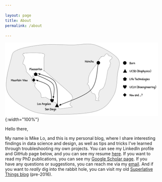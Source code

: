 ```yaml
---

layout: page
title: About
permalink: /about

---
```


<!-- <style>
img {
    /*border-radius: 10%;*/
    display: block;
    margin: 0 auto;
}
</style>

<img src="/static/imgs/me-and-kangaroo.jpg" width="70%"> -->

![](/assets/images/my-map.jpg){:width="100%"}

Hello there, 

My name is Mike Lo, and this is my personal blog, where I share interesting findings in data science and design, as well as tips and tricks I've learned through troubleshooting my own projects. You can see my LinkedIn profile and GitHub page below, and you can see my resume [here](/assets/docs/Mike_Lo.pdf). If you want to read my PhD publications, you can see my <a href="https://scholar.google.com/citations?user=L_oHzBUAAAAJ&hl=en" target="_blank">Google Scholar page</a>. If you have any questions or suggestions, you can reach me via my <a href="mailto:hellomikelo@gmail.com" target="_blank">email</a>. And if you want to *really* dig into the rabbit hole, you can visit my old [Superlative Things blog](http://superlativethings.blogspot.com/) (pre-2016).

<!-- Hello, my name is Mike. I am currently a PhD candidate in UCLA Department of Bioengineering, working in the <a href="http://www.physics.ucla.edu/research/imaging/" target="_blank">Coherent Imaging Group</a> in the Department of Physics, under the mentorship of John Miao. My research revolves around lensless X-ray computational imaging in 2D and 3D, with applications in structural biology. The "computational" aspects come in the flavors of image reconstruction, phase retrieval and optimization. 

I was trained at the intersection of biology and physics throughout my undergraduate and graduate studies, where I sought to explain biological phenomena using physical principles. After much of my studies, I realized my passion for science is best applied to solve real world problems, in the form of sustainability, circular thinking, urbanism and smart cities. 

In the past few years I have also discovered the power of big data and machine learning and their abilities to form a deep understanding of our world. So after obtaining my PhD I aspire to transition into the tech industry and use data science, machine learning and artificial intelligence as tools to solve our urban environment problems. My interest lies in using data to understand the inefficiencies in our urban environment, and to use that knowledge to increase the overall effieincy with which our cities operate.

In this blog I hope to keep track of my learning progress in machine learning / data science and also share some of my thinkings and ideas on environmental sustainability and urbanism. If you would like to get in touch with me, you can find me through <a href="https://www.linkedin.com/in/mike-yhl" target="_blank">LinkedIn</a>, or directly through my <a href="mailto:lo.yuanhung@gmail.com" target="_blank">e-mail</a>. -->
